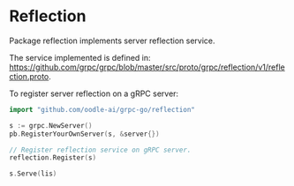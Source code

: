 # Reflection

Package reflection implements server reflection service.

The service implemented is defined in: https://github.com/grpc/grpc/blob/master/src/proto/grpc/reflection/v1/reflection.proto.

To register server reflection on a gRPC server:
```go
import "github.com/oodle-ai/grpc-go/reflection"

s := grpc.NewServer()
pb.RegisterYourOwnServer(s, &server{})

// Register reflection service on gRPC server.
reflection.Register(s)

s.Serve(lis)
```
